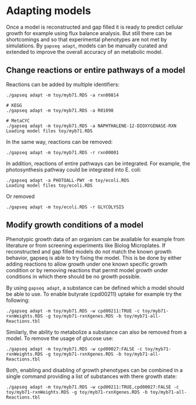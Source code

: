 # Adapting models

Once a model is reconstructed and gap filled it is ready to predict cellular growth for example using flux balance analysis.
But still there can be shortcomings and so that experimental phenotypes are not met by simulations.
By `gapseq adapt`, models can be manually curated and extended to improve the overall accuracy of an metabolic model.

## Change reactions or entire pathways of a model
Reactions can be added by multiple identifiers:
```
./gapseq adapt -m toy/myb71.RDS -a rxn00814

# KEGG
./gapseq adapt -m toy/myb71.RDS -a R01098

# MetaCYC
./gapseq adapt -m toy/myb71.RDS -a NAPHTHALENE-12-DIOXYGENASE-RXN
Loading model files toy/myb71.RDS
```

In the same way, reactions can be removed:
```
./gapseq adapt -m toy/myb71.RDS -r rxn00001

```

In addition, reactions of entire pathways can be integrated.
For example, the photosynthesis pathway could be integrated into E. coli:
```
./gapseq adapt -a PHOTOALL-PWY -m toy/ecoli.RDS
Loading model files toy/ecoli.RDS
```
Or removed
```
./gapseq adapt -m toy/ecoli.RDS -r GLYCOLYSIS
```

## Modify growth conditions of a model
Phenotypic growth data of an organism can be available for example from literature or from screening experiments like Biolog Microplates.
If reconstructed and gap filled models do not match the known growth behavior, gapseq is able to try fixing the model.
This is be done by either adding reactions to allow growth under one known specific growth condition or by removing reactions that permit model growth under conditions in which there should be no growth possible.

By using `gapseq adapt`, a substance can be defined which a model should be able to use. To enable butyrate (cpd00211) uptake for example try the following:
```
./gapseq adapt -m toy/myb71.RDS -w cpd00211:TRUE -c toy/myb71-rxnWeights.RDS -g toy/myb71-rxnXgenes.RDS -b toy/myb71-all-Reactions.tbl
```

Similarly, the ability to metabolize a substance can also be removed from a model. To remove the usage of glucose use:
```
./gapseq adapt -m toy/myb71.RDS -w cpd00027:FALSE -c toy/myb71-rxnWeights.RDS -g toy/myb71-rxnXgenes.RDS -b toy/myb71-all-Reactions.tbl
```

Both, enabling and disabling of growth phenotypes can be combined in a single command providing a list of substances with there growth state:
```
./gapseq adapt -m toy/myb71.RDS -w cpd00211:TRUE,cpd00027:FALSE -c toy/myb71-rxnWeights.RDS -g toy/myb71-rxnXgenes.RDS -b toy/myb71-all-Reactions.tbl
```
